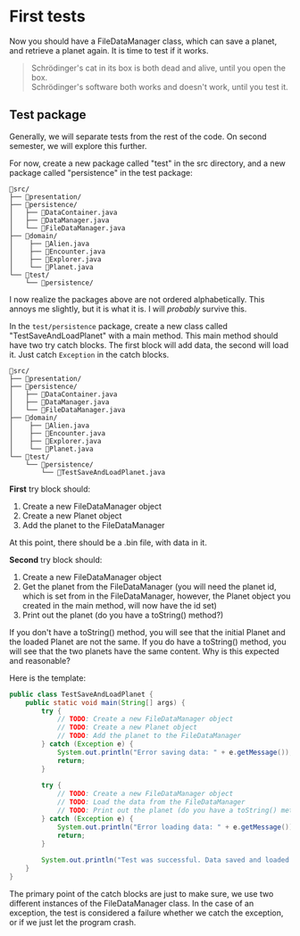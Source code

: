 # First tests

Now you should have a FileDataManager class, which can save a planet, and retrieve a planet again. It is time to test if it works.

> Schrödinger's cat in its box is both dead and alive, until you open the box.\
> Schrödinger's software both works and doesn't work, until you test it.

## Test package

Generally, we will separate tests from the rest of the code. On second semester, we will explore this further.

For now, create a new package called "test" in the src directory, and a new package called "persistence" in the test package:

```{12}
📁src/
├── 📁presentation/
├── 📁persistence/
│   ├── 📄DataContainer.java
│   ├── 📄DataManager.java
│   └── 📄FileDataManager.java
├── 📁domain/
│    ├── 📄Alien.java
│    ├── 📄Encounter.java
│    ├── 📄Explorer.java
│    └── 📄Planet.java
└── 📁test/
    └── 📁persistence/
```

I now realize the packages above are not ordered alphabetically. This annoys me slightly, but it is what it is. I will _probably_ survive this.

In the `test/persistence` package, create a new class called "TestSaveAndLoadPlanet" with a main method. This main method should have two try catch blocks. The first block will add data, the second will load it.
Just catch `Exception` in the catch blocks.

```{13}
📁src/
├── 📁presentation/
├── 📁persistence/
│   ├── 📄DataContainer.java
│   ├── 📄DataManager.java
│   └── 📄FileDataManager.java
├── 📁domain/
│    ├── 📄Alien.java
│    ├── 📄Encounter.java
│    ├── 📄Explorer.java
│    └── 📄Planet.java
└── 📁test/
    └── 📁persistence/
        └── 📄TestSaveAndLoadPlanet.java
```


**First** try block should:

1) Create a new FileDataManager object
2) Create a new Planet object
3) Add the planet to the FileDataManager

At this point, there should be a .bin file, with data in it.

**Second** try block should:

1) Create a new FileDataManager object
2) Get the planet from the FileDataManager (you will need the planet id, which is set from in the FileDataManager, however, the Planet object you created in the main method, will now have the id set)
3) Print out the planet (do you have a toString() method?)

If you don't have a toString() method, you will see that the initial Planet and the loaded Planet are not the same. If you do have a toString() method, you will see that the two planets have the same content. Why is this expected and reasonable?

Here is the template:

```Java
public class TestSaveAndLoadPlanet {
    public static void main(String[] args) {
        try {
            // TODO: Create a new FileDataManager object
            // TODO: Create a new Planet object
            // TODO: Add the planet to the FileDataManager
        } catch (Exception e) {
            System.out.println("Error saving data: " + e.getMessage());
            return;
        }
        
        try {
            // TODO: Create a new FileDataManager object
            // TODO: Load the data from the FileDataManager
            // TODO: Print out the planet (do you have a toString() method?)
        } catch (Exception e) {
            System.out.println("Error loading data: " + e.getMessage());
            return;
        }
        
        System.out.println("Test was successful. Data saved and loaded successfully");
    }
}
```

The primary point of the catch blocks are just to make sure, we use two different instances of the FileDataManager class.
In the case of an exception, the test is considered a failure whether we catch the exception, or if we just let the program crash.